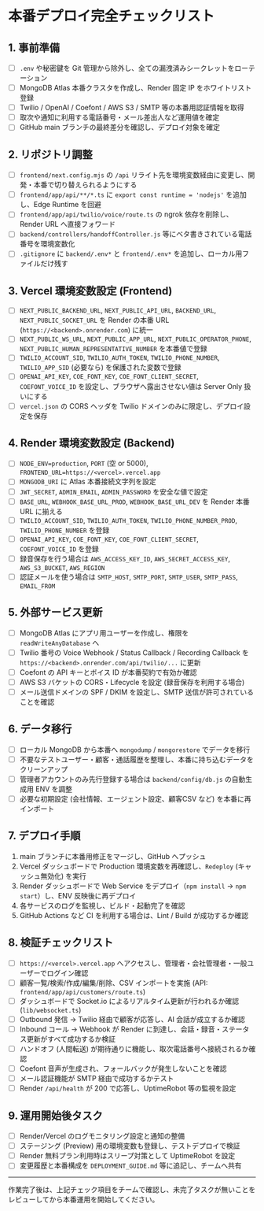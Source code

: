 # 本番デプロイ完全チェックリスト

## 1. 事前準備
- [ ] `.env` や秘密鍵を Git 管理から除外し、全ての漏洩済みシークレットをローテーション
- [ ] MongoDB Atlas 本番クラスタを作成し、Render 固定 IP をホワイトリスト登録
- [ ] Twilio / OpenAI / Coefont / AWS S3 / SMTP 等の本番用認証情報を取得
- [ ] 取次や通知に利用する電話番号・メール差出人など運用値を確定
- [ ] GitHub main ブランチの最終差分を確認し、デプロイ対象を確定

## 2. リポジトリ調整
- [ ] `frontend/next.config.mjs` の `/api` リライト先を環境変数経由に変更し、開発・本番で切り替えられるようにする
- [ ] `frontend/app/api/**/*.ts` に `export const runtime = 'nodejs'` を追加し、Edge Runtime を回避
- [ ] `frontend/app/api/twilio/voice/route.ts` の ngrok 依存を削除し、Render URL へ直接フォワード
- [ ] `backend/controllers/handoffController.js` 等にベタ書きされている電話番号を環境変数化
- [ ] `.gitignore` に `backend/.env*` と `frontend/.env*` を追加し、ローカル用ファイルだけ残す

## 3. Vercel 環境変数設定 (Frontend)
- [ ] `NEXT_PUBLIC_BACKEND_URL`, `NEXT_PUBLIC_API_URL`, `BACKEND_URL`, `NEXT_PUBLIC_SOCKET_URL` を Render の本番 URL (`https://<backend>.onrender.com`) に統一
- [ ] `NEXT_PUBLIC_WS_URL`, `NEXT_PUBLIC_APP_URL`, `NEXT_PUBLIC_OPERATOR_PHONE`, `NEXT_PUBLIC_HUMAN_REPRESENTATIVE_NUMBER` を本番値で登録
- [ ] `TWILIO_ACCOUNT_SID`, `TWILIO_AUTH_TOKEN`, `TWILIO_PHONE_NUMBER`, `TWILIO_APP_SID` (必要なら) を保護された変数で登録
- [ ] `OPENAI_API_KEY`, `COE_FONT_KEY`, `COE_FONT_CLIENT_SECRET`, `COEFONT_VOICE_ID` を設定し、ブラウザへ露出させない値は Server Only 扱いにする
- [ ] `vercel.json` の CORS ヘッダを Twilio ドメインのみに限定し、デプロイ設定を保存

## 4. Render 環境変数設定 (Backend)
- [ ] `NODE_ENV=production`, `PORT` (空 or 5000), `FRONTEND_URL=https://<vercel>.vercel.app`
- [ ] `MONGODB_URI` に Atlas 本番接続文字列を設定
- [ ] `JWT_SECRET`, `ADMIN_EMAIL`, `ADMIN_PASSWORD` を安全な値で設定
- [ ] `BASE_URL`, `WEBHOOK_BASE_URL_PROD`, `WEBHOOK_BASE_URL_DEV` を Render 本番 URL に揃える
- [ ] `TWILIO_ACCOUNT_SID`, `TWILIO_AUTH_TOKEN`, `TWILIO_PHONE_NUMBER_PROD`, `TWILIO_PHONE_NUMBER` を登録
- [ ] `OPENAI_API_KEY`, `COE_FONT_KEY`, `COE_FONT_CLIENT_SECRET`, `COEFONT_VOICE_ID` を登録
- [ ] 録音保存を行う場合は `AWS_ACCESS_KEY_ID`, `AWS_SECRET_ACCESS_KEY`, `AWS_S3_BUCKET`, `AWS_REGION`
- [ ] 認証メールを使う場合は `SMTP_HOST`, `SMTP_PORT`, `SMTP_USER`, `SMTP_PASS`, `EMAIL_FROM`

## 5. 外部サービス更新
- [ ] MongoDB Atlas にアプリ用ユーザーを作成し、権限を `readWriteAnyDatabase` へ
- [ ] Twilio 番号の Voice Webhook / Status Callback / Recording Callback を `https://<backend>.onrender.com/api/twilio/...` に更新
- [ ] Coefont の API キーとボイス ID が本番契約で有効か確認
- [ ] AWS S3 バケットの CORS・Lifecycle を設定 (録音保存を利用する場合)
- [ ] メール送信ドメインの SPF / DKIM を設定し、SMTP 送信が許可されていることを確認

## 6. データ移行
- [ ] ローカル MongoDB から本番へ `mongodump` / `mongorestore` でデータを移行
- [ ] 不要なテストユーザー・顧客・通話履歴を整理し、本番に持ち込むデータをクリーンアップ
- [ ] 管理者アカウントのみ先行登録する場合は `backend/config/db.js` の自動生成用 ENV を調整
- [ ] 必要な初期設定 (会社情報、エージェント設定、顧客CSV など) を本番に再インポート

## 7. デプロイ手順
1. main ブランチに本番用修正をマージし、GitHub へプッシュ
2. Vercel ダッシュボードで Production 環境変数を再確認し、`Redeploy` (キャッシュ無効化) を実行
3. Render ダッシュボードで Web Service をデプロイ（`npm install` → `npm start`）し、ENV 反映後に再デプロイ
4. 各サービスのログを監視し、ビルド・起動完了を確認
5. GitHub Actions など CI を利用する場合は、Lint / Build が成功するか確認

## 8. 検証チェックリスト
- [ ] `https://<vercel>.vercel.app` へアクセスし、管理者・会社管理者・一般ユーザーでログイン確認
- [ ] 顧客一覧/検索/作成/編集/削除、CSV インポートを実施 (API: `frontend/app/api/customers/route.ts`)
- [ ] ダッシュボードで Socket.io によるリアルタイム更新が行われるか確認 (`lib/websocket.ts`)
- [ ] Outbound 発信 → Twilio 経由で顧客が応答し、AI 会話が成立するか確認
- [ ] Inbound コール → Webhook が Render に到達し、会話・録音・ステータス更新がすべて成功するか検証
- [ ] ハンドオフ (人間転送) が期待通りに機能し、取次電話番号へ接続されるか確認
- [ ] Coefont 音声が生成され、フォールバックが発生しないことを確認
- [ ] メール認証機能が SMTP 経由で成功するかテスト
- [ ] Render `/api/health` が 200 で応答し、UptimeRobot 等の監視を設定

## 9. 運用開始後タスク
- [ ] Render/Vercel のログモニタリング設定と通知の整備
- [ ] ステージング (Preview) 用の環境変数も登録し、テストデプロイで検証
- [ ] Render 無料プラン利用時はスリープ対策として UptimeRobot を設定
- [ ] 変更履歴と本番構成を `DEPLOYMENT_GUIDE.md` 等に追記し、チームへ共有

---
作業完了後は、上記チェック項目をチームで確認し、未完了タスクが無いことをレビューしてから本番運用を開始してください。
